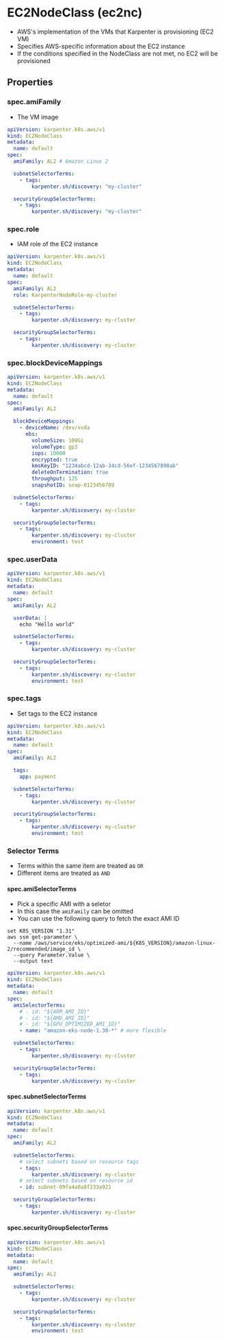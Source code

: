 # EC2NodeClass (ec2nc)

- AWS's implementation of the VMs that Karpenter is provisioning (EC2 VM)
- Specifies AWS-specific information about the EC2 instance
- If the conditions specified in the NodeClass are not met, no EC2 will be provisioned

## Properties

### spec.amiFamily

- The VM image

```yaml
apiVersion: karpenter.k8s.aws/v1
kind: EC2NodeClass
metadata:
  name: default
spec:
  amiFamily: AL2 # Amazon Linux 2

  subnetSelectorTerms:
    - tags:
        karpenter.sh/discovery: "my-cluster"

  securityGroupSelectorTerms:
    - tags:
        karpenter.sh/discovery: "my-cluster"
```

### spec.role

- IAM role of the EC2 instance

```yaml
apiVersion: karpenter.k8s.aws/v1
kind: EC2NodeClass
metadata:
  name: default
spec:
  amiFamily: AL2
  role: KarpenterNodeRole-my-cluster

  subnetSelectorTerms:
    - tags:
        karpenter.sh/discovery: my-cluster

  securityGroupSelectorTerms:
    - tags:
        karpenter.sh/discovery: my-cluster
```

### spec.blockDeviceMappings

```yaml
apiVersion: karpenter.k8s.aws/v1
kind: EC2NodeClass
metadata:
  name: default
spec:
  amiFamily: AL2

  blockDeviceMappings:
    - deviceName: /dev/xvda
      ebs:
        volumeSize: 100Gi
        volumeType: gp3
        iops: 10000
        encrypted: true
        kmsKeyID: "1234abcd-12ab-34cd-56ef-1234567890ab"
        deleteOnTermination: true
        throughput: 125
        snapshotID: snap-0123456789

  subnetSelectorTerms:
    - tags:
        karpenter.sh/discovery: my-cluster

  securityGroupSelectorTerms:
    - tags:
        karpenter.sh/discovery: my-cluster
        environment: test
```

### spec.userData

```yaml
apiVersion: karpenter.k8s.aws/v1
kind: EC2NodeClass
metadata:
  name: default
spec:
  amiFamily: AL2

  userData: |
    echo "Hello world"

  subnetSelectorTerms:
    - tags:
        karpenter.sh/discovery: my-cluster

  securityGroupSelectorTerms:
    - tags:
        karpenter.sh/discovery: my-cluster
        environment: test
```

### spec.tags

- Set tags to the EC2 instance

```yaml
apiVersion: karpenter.k8s.aws/v1
kind: EC2NodeClass
metadata:
  name: default
spec:
  amiFamily: AL2

  tags:
    app: payment

  subnetSelectorTerms:
    - tags:
        karpenter.sh/discovery: my-cluster

  securityGroupSelectorTerms:
    - tags:
        karpenter.sh/discovery: my-cluster
        environment: test
```

### Selector Terms

- Terms within the same item are treated as `OR`
- Different items are treated as `AND`

#### spec.amiSelectorTerms

- Pick a specific AMI with a seletor
- In this case the `amiFamily` can be omitted
- You can use the following query to fetch the exact AMI ID

```shell
set K8S_VERSION "1.31"
aws ssm get-parameter \
  --name /aws/service/eks/optimized-ami/${K8S_VERSION}/amazon-linux-2/recommended/image_id \
  --query Parameter.Value \
  --output text
```

```yaml
apiVersion: karpenter.k8s.aws/v1
kind: EC2NodeClass
metadata:
  name: default
spec:
  amiSelectorTerms:
    # - id: "${ARM_AMI_ID}"
    # - id: "${AMD_AMI_ID}"
    # - id: "${GPU_OPTIMIZED_AMI_ID}"
    - name: "amazon-eks-node-1.30-*" # more flexible

  subnetSelectorTerms:
    - tags:
        karpenter.sh/discovery: my-cluster

  securityGroupSelectorTerms:
    - tags:
        karpenter.sh/discovery: my-cluster
```

#### spec.subnetSelectorTerms

```yaml
apiVersion: karpenter.k8s.aws/v1
kind: EC2NodeClass
metadata:
  name: default
spec:
  amiFamily: AL2

  subnetSelectorTerms:
    # select subnets based on resource tags
    - tags:
        karpenter.sh/discovery: my-cluster
    # select subnets based on resource id
    - id: subnet-09fa4a0a8f233a921

  securityGroupSelectorTerms:
    - tags:
        karpenter.sh/discovery: my-cluster
```

#### spec.securityGroupSelectorTerms

```yaml
apiVersion: karpenter.k8s.aws/v1
kind: EC2NodeClass
metadata:
  name: default
spec:
  amiFamily: AL2

  subnetSelectorTerms:
    - tags:
        karpenter.sh/discovery: my-cluster

  securityGroupSelectorTerms:
    - tags:
        karpenter.sh/discovery: my-cluster
        environment: test
```

